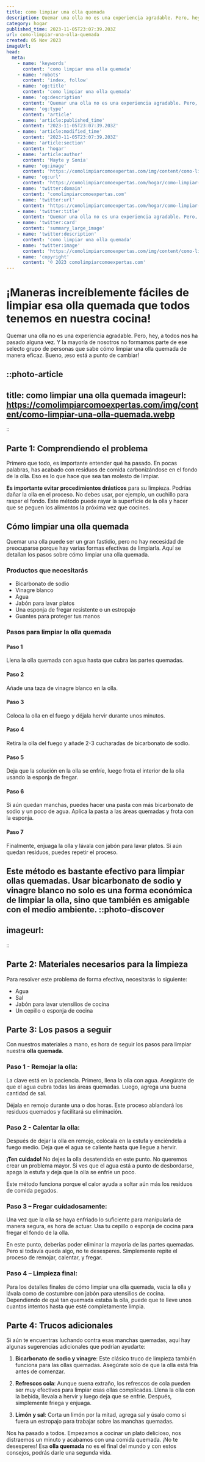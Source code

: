 ```yaml
---
title: como limpiar una olla quemada
description: Quemar una olla no es una experiencia agradable. Pero, hey, a todos nos ha pasado alguna vez. Y la mayoría de nosotros no formamos parte de ese selecto grupo de personas que sabe cómo limpiar una olla quemada de manera eficaz. Bueno, ¡eso está a punto de cambiar!
category: hogar
published_time: 2023-11-05T23:07:39.203Z
url: como-limpiar-una-olla-quemada
created: 05 Nov 2023
imageUrl: 
head:
  meta:
    - name: 'keywords'
      content: 'como limpiar una olla quemada'
    - name: 'robots'
      content: 'index, follow'
    - name: 'og:title'
      content: 'como limpiar una olla quemada'
    - name: 'og:description'
      content: 'Quemar una olla no es una experiencia agradable. Pero, hey, a todos nos ha pasado alguna vez. Y la mayoría de nosotros no formamos parte de ese selecto grupo de personas que sabe cómo limpiar una olla quemada de manera eficaz. Bueno, ¡eso está a punto de cambiar!'
    - name: 'og:type'
      content: 'article'
    - name: 'article:published_time'
      content: '2023-11-05T23:07:39.203Z'
    - name: 'article:modified_time'
      content: '2023-11-05T23:07:39.203Z'
    - name: 'article:section'
      content: 'hogar'
    - name: 'article:author'
      content: 'Mayte y Sonia'
    - name: 'og:image'
      content: 'https://comolimpiarcomoexpertas.com/img/content/como-limpiar-una-olla-quemada.webp'
    - name: 'og:url'
      content: 'https://comolimpiarcomoexpertas.com/hogar/como-limpiar-una-olla-quemada'
    - name: 'twitter:domain'
      content: 'comolimpiarcomoexpertas.com'
    - name: 'twitter:url'
      content: 'https://comolimpiarcomoexpertas.com/hogar/como-limpiar-una-olla-quemada'
    - name: 'twitter:title'
      content: 'Quemar una olla no es una experiencia agradable. Pero, hey, a todos nos ha pasado alguna vez. Y la mayoría de nosotros no formamos parte de ese selecto grupo de personas que sabe cómo limpiar una olla quemada de manera eficaz. Bueno, ¡eso está a punto de cambiar!'
    - name: 'twitter:card'
      content: 'summary_large_image'
    - name: 'twitter:description'
      content: 'como limpiar una olla quemada'
    - name: 'twitter:image'
      content: 'https://comolimpiarcomoexpertas.com/img/content/como-limpiar-una-olla-quemada.webp'
    - name: 'copyright'
      content: '© 2023 comolimpiarcomoexpertas.com'
---
```

# ¡Maneras increíblemente fáciles de limpiar esa olla quemada que todos tenemos en nuestra cocina!

Quemar una olla no es una experiencia agradable. Pero, hey, a todos nos ha pasado alguna vez. Y la mayoría de nosotros no formamos parte de ese selecto grupo de personas que sabe cómo limpiar una olla quemada de manera eficaz. Bueno, ¡eso está a punto de cambiar!

::photo-article
---
title: como limpiar una olla quemada
imageurl: https://comolimpiarcomoexpertas.com/img/content/como-limpiar-una-olla-quemada.webp
---
::
## Parte 1: Comprendiendo el problema 

Primero que todo, es importante entender qué ha pasado. En pocas palabras, has acabado con residuos de comida carbonizándose en el fondo de la olla. Eso es lo que hace que sea tan molesto de limpiar.

**Es importante evitar procedimientos drásticos** para su limpieza. Podrías dañar la olla en el proceso. No debes usar, por ejemplo, un cuchillo para raspar el fondo. Este método puede rayar la superficie de la olla y hacer que se peguen los alimentos la próxima vez que cocines.

## Cómo limpiar una olla quemada

Quemar una olla puede ser un gran fastidio, pero no hay necesidad de preocuparse porque hay varias formas efectivas de limpiarla. Aquí se detallan los pasos sobre cómo limpiar una olla quemada.

### Productos que necesitarás

- Bicarbonato de sodio
- Vinagre blanco
- Agua
- Jabón para lavar platos
- Una esponja de fregar resistente o un estropajo
- Guantes para proteger tus manos

### Pasos para limpiar la olla quemada

#### Paso 1
Llena la olla quemada con agua hasta que cubra las partes quemadas.

#### Paso 2
Añade una taza de vinagre blanco en la olla.

#### Paso 3
Coloca la olla en el fuego y déjala hervir durante unos minutos.

#### Paso 4
Retira la olla del fuego y añade 2-3 cucharadas de bicarbonato de sodio.

#### Paso 5
Deja que la solución en la olla se enfríe, luego frota el interior de la olla usando la esponja de fregar.

#### Paso 6
Si aún quedan manchas, puedes hacer una pasta con más bicarbonato de sodio y un poco de agua. Aplica la pasta a las áreas quemadas y frota con la esponja.

#### Paso 7
Finalmente, enjuaga la olla y lávala con jabón para lavar platos. Si aún quedan residuos, puedes repetir el proceso.


Este método es bastante efectivo para limpiar ollas quemadas. Usar bicarbonato de sodio y vinagre blanco no solo es una forma económica de limpiar la olla, sino que también es amigable con el medio ambiente.
::photo-discover
---
imageurl: 
---
::
## Parte 2: Materiales necesarios para la limpieza 

Para resolver este problema de forma efectiva, necesitarás lo siguiente:

- Agua 
- Sal 
- Jabón para lavar utensilios de cocina 
- Un cepillo o esponja de cocina 

## Parte 3: Los pasos a seguir 

Con nuestros materiales a mano, es hora de seguir los pasos para limpiar nuestra **olla quemada**. 

### Paso 1 - Remojar la olla: 

La clave está en la paciencia. Primero, llena la olla con agua. Asegúrate de que el agua cubra todas las áreas quemadas. Luego, agrega una buena cantidad de sal. 

Déjala en remojo durante una o dos horas. Este proceso ablandará los residuos quemados y facilitará su eliminación. 

### Paso 2 - Calentar la olla: 

Después de dejar la olla en remojo, colócala en la estufa y enciéndela a fuego medio. Deja que el agua se caliente hasta que llegue a hervir.

**¡Ten cuidado!** No dejes la olla desatendida en este punto. No queremos crear un problema mayor. Si ves que el agua está a punto de desbordarse, apaga la estufa y deja que la olla se enfríe un poco. 

Este método funciona porque el calor ayuda a soltar aún más los residuos de comida pegados.

### Paso 3 – Fregar cuidadosamente: 

Una vez que la olla se haya enfriado lo suficiente para manipularla de manera segura, es hora de actuar. Usa tu cepillo o esponja de cocina para fregar el fondo de la olla.

En este punto, deberías poder eliminar la mayoría de las partes quemadas. Pero si todavía queda algo, no te desesperes. Simplemente repite el proceso de remojar, calentar, y fregar. 

### Paso 4 – Limpieza final: 

Para los detalles finales de cómo limpiar una olla quemada, vacía la olla y lávala como de costumbre con jabón para utensilios de cocina. Dependiendo de qué tan quemada estaba la olla, puede que te lleve unos cuantos intentos hasta que esté completamente limpia.

## Parte 4: Trucos adicionales 

Si aún te encuentras luchando contra esas manchas quemadas, aquí hay algunas sugerencias adicionales que podrían ayudarte:

1. **Bicarbonato de sodio y vinagre**: Este clásico truco de limpieza también funciona para las ollas quemadas. Asegúrate solo de que la olla está fría antes de comenzar.

2. **Refrescos cola**: Aunque suena extraño, los refrescos de cola pueden ser muy efectivos para limpiar esas ollas complicadas. Llena la olla con la bebida, llevala a hervir y luego deja que se enfríe. Después, simplemente friega y enjuaga.

3. **Limón y sal**: Corta un limón por la mitad, agrega sal y úsalo como si fuera un estropajo para trabajar sobre las manchas quemadas.

Nos ha pasado a todos. Empezamos a cocinar un plato delicioso, nos distraemos un minuto y acabamos con una comida quemada. ¡No te desesperes! Esa **olla quemada** no es el final del mundo y con estos consejos, podrás darle una segunda vida.